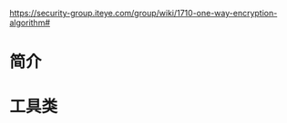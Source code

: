 https://security-group.iteye.com/group/wiki/1710-one-way-encryption-algorithm#
# 简介



# 工具类
```


```
